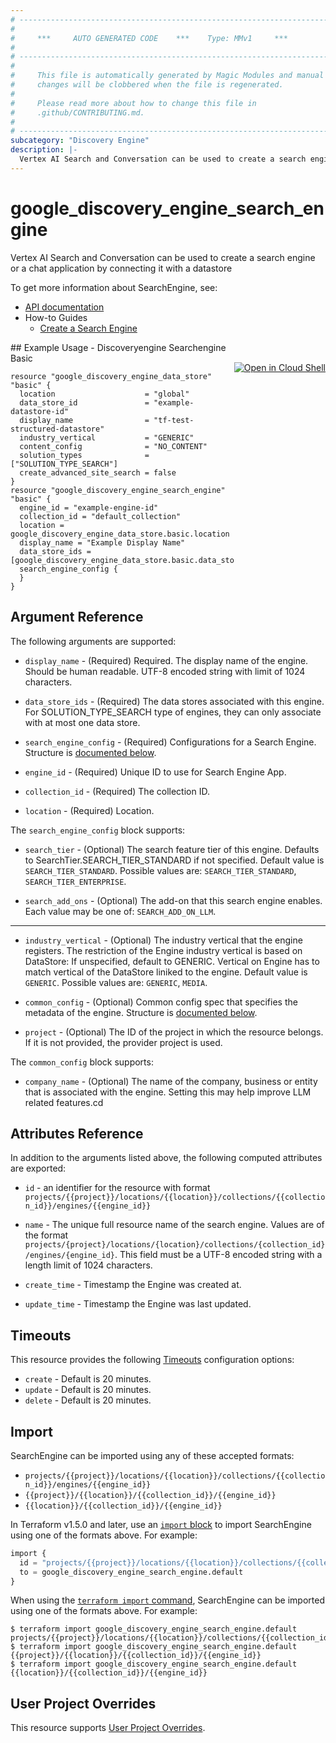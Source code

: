 ```yaml
---
# ----------------------------------------------------------------------------
#
#     ***     AUTO GENERATED CODE    ***    Type: MMv1     ***
#
# ----------------------------------------------------------------------------
#
#     This file is automatically generated by Magic Modules and manual
#     changes will be clobbered when the file is regenerated.
#
#     Please read more about how to change this file in
#     .github/CONTRIBUTING.md.
#
# ----------------------------------------------------------------------------
subcategory: "Discovery Engine"
description: |-
  Vertex AI Search and Conversation can be used to create a search engine or a chat application by connecting it with a datastore
---
```


# google\_discovery\_engine\_search\_engine

Vertex AI Search and Conversation can be used to create a search engine or a chat application by connecting it with a datastore


To get more information about SearchEngine, see:

* [API documentation](https://cloud.google.com/generative-ai-app-builder/docs/reference/rest/v1/projects.locations.collections.engines)
* How-to Guides
    * [Create a Search Engine](https://cloud.google.com/generative-ai-app-builder/docs/create-engine-es)

<div class = "oics-button" style="float: right; margin: 0 0 -15px">
  <a href="https://console.cloud.google.com/cloudshell/open?cloudshell_git_repo=https%3A%2F%2Fgithub.com%2Fterraform-google-modules%2Fdocs-examples.git&cloudshell_working_dir=discoveryengine_searchengine_basic&cloudshell_image=gcr.io%2Fcloudshell-images%2Fcloudshell%3Alatest&open_in_editor=main.tf&cloudshell_print=.%2Fmotd&cloudshell_tutorial=.%2Ftutorial.md" target="_blank">
    <img alt="Open in Cloud Shell" src="//gstatic.com/cloudssh/images/open-btn.svg" style="max-height: 44px; margin: 32px auto; max-width: 100%;">
  </a>
</div>
## Example Usage - Discoveryengine Searchengine Basic


```hcl
resource "google_discovery_engine_data_store" "basic" {
  location                    = "global"
  data_store_id               = "example-datastore-id"
  display_name                = "tf-test-structured-datastore"
  industry_vertical           = "GENERIC"
  content_config              = "NO_CONTENT"
  solution_types              = ["SOLUTION_TYPE_SEARCH"]
  create_advanced_site_search = false
}
resource "google_discovery_engine_search_engine" "basic" {
  engine_id = "example-engine-id"
  collection_id = "default_collection"
  location = google_discovery_engine_data_store.basic.location
  display_name = "Example Display Name"
  data_store_ids = [google_discovery_engine_data_store.basic.data_store_id]
  search_engine_config {
  }
}
```

## Argument Reference

The following arguments are supported:


* `display_name` -
  (Required)
  Required. The display name of the engine. Should be human readable. UTF-8 encoded string with limit of 1024 characters.

* `data_store_ids` -
  (Required)
  The data stores associated with this engine. For SOLUTION_TYPE_SEARCH type of engines, they can only associate with at most one data store.

* `search_engine_config` -
  (Required)
  Configurations for a Search Engine.
  Structure is [documented below](#nested_search_engine_config).

* `engine_id` -
  (Required)
  Unique ID to use for Search Engine App.

* `collection_id` -
  (Required)
  The collection ID.

* `location` -
  (Required)
  Location.


<a name="nested_search_engine_config"></a>The `search_engine_config` block supports:

* `search_tier` -
  (Optional)
  The search feature tier of this engine. Defaults to SearchTier.SEARCH_TIER_STANDARD if not specified.
  Default value is `SEARCH_TIER_STANDARD`.
  Possible values are: `SEARCH_TIER_STANDARD`, `SEARCH_TIER_ENTERPRISE`.

* `search_add_ons` -
  (Optional)
  The add-on that this search engine enables.
  Each value may be one of: `SEARCH_ADD_ON_LLM`.

- - -


* `industry_vertical` -
  (Optional)
  The industry vertical that the engine registers. The restriction of the Engine industry vertical is based on DataStore: If unspecified, default to GENERIC. Vertical on Engine has to match vertical of the DataStore liniked to the engine.
  Default value is `GENERIC`.
  Possible values are: `GENERIC`, `MEDIA`.

* `common_config` -
  (Optional)
  Common config spec that specifies the metadata of the engine.
  Structure is [documented below](#nested_common_config).

* `project` - (Optional) The ID of the project in which the resource belongs.
    If it is not provided, the provider project is used.


<a name="nested_common_config"></a>The `common_config` block supports:

* `company_name` -
  (Optional)
  The name of the company, business or entity that is associated with the engine. Setting this may help improve LLM related features.cd

## Attributes Reference

In addition to the arguments listed above, the following computed attributes are exported:

* `id` - an identifier for the resource with format `projects/{{project}}/locations/{{location}}/collections/{{collection_id}}/engines/{{engine_id}}`

* `name` -
  The unique full resource name of the search engine. Values are of the format
  `projects/{project}/locations/{location}/collections/{collection_id}/engines/{engine_id}`.
  This field must be a UTF-8 encoded string with a length limit of 1024
  characters.

* `create_time` -
  Timestamp the Engine was created at.

* `update_time` -
  Timestamp the Engine was last updated.


## Timeouts

This resource provides the following
[Timeouts](https://developer.hashicorp.com/terraform/plugin/sdkv2/resources/retries-and-customizable-timeouts) configuration options:

- `create` - Default is 20 minutes.
- `update` - Default is 20 minutes.
- `delete` - Default is 20 minutes.

## Import


SearchEngine can be imported using any of these accepted formats:

* `projects/{{project}}/locations/{{location}}/collections/{{collection_id}}/engines/{{engine_id}}`
* `{{project}}/{{location}}/{{collection_id}}/{{engine_id}}`
* `{{location}}/{{collection_id}}/{{engine_id}}`


In Terraform v1.5.0 and later, use an [`import` block](https://developer.hashicorp.com/terraform/language/import) to import SearchEngine using one of the formats above. For example:

```tf
import {
  id = "projects/{{project}}/locations/{{location}}/collections/{{collection_id}}/engines/{{engine_id}}"
  to = google_discovery_engine_search_engine.default
}
```

When using the [`terraform import` command](https://developer.hashicorp.com/terraform/cli/commands/import), SearchEngine can be imported using one of the formats above. For example:

```
$ terraform import google_discovery_engine_search_engine.default projects/{{project}}/locations/{{location}}/collections/{{collection_id}}/engines/{{engine_id}}
$ terraform import google_discovery_engine_search_engine.default {{project}}/{{location}}/{{collection_id}}/{{engine_id}}
$ terraform import google_discovery_engine_search_engine.default {{location}}/{{collection_id}}/{{engine_id}}
```

## User Project Overrides

This resource supports [User Project Overrides](https://registry.terraform.io/providers/hashicorp/google/latest/docs/guides/provider_reference#user_project_override).
